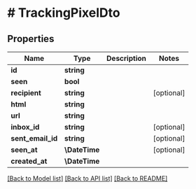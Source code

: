 # # TrackingPixelDto

## Properties

Name | Type | Description | Notes
------------ | ------------- | ------------- | -------------
**id** | **string** |  |
**seen** | **bool** |  |
**recipient** | **string** |  | [optional]
**html** | **string** |  |
**url** | **string** |  |
**inbox_id** | **string** |  | [optional]
**sent_email_id** | **string** |  | [optional]
**seen_at** | **\DateTime** |  | [optional]
**created_at** | **\DateTime** |  |

[[Back to Model list]](../../README#models) [[Back to API list]](../../README#endpoints) [[Back to README]](../../README)
